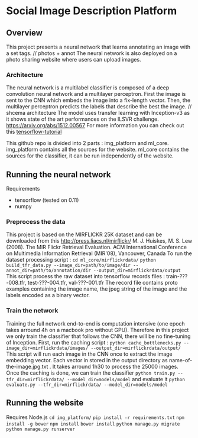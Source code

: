 # Social Image Description Platform
## Overview 
This project presents a neural network that learns annotating an image with a set tags.
// photos + annot
The neural network is also deployed on a photo sharing website where users can upload images.

### Architecture
The neural network is a multilabel classifier is composed of a deep convolution neural network and a multilayer perceptron.
First the image is sent to the CNN which embeds the image into a fix-length vector. Then, the multilayer perceptron predicts the 
labels that describe the best the image.
// shcema architecture
The model uses transfer learning with Inception-v3 as it shows state of the art performances on the ILSVR challenge.
https://arxiv.org/abs/1512.00567
For more information you can check out this [tensorflow-tutorial](https://www.tensorflow.org/versions/r0.9/how_tos/image_retraining/index.html)

This github repo is divided into 2 parts : img_platform and ml_core. 
img_platform contains all the sources for the website.
ml_core contains the sources for the classifier, it can be run independently of the website.

## Running the neural network
Requirements
* tensorflow (tested on 0.11)
* numpy

### Preprocess the data
This project is based on the MIRFLICKR 25K dataset and can be downloaded from this http://press.liacs.nl/mirflickr/
M. J. Huiskes, M. S. Lew (2008). The MIR Flickr Retrieval Evaluation. ACM International Conference on Multimedia Information Retrieval (MIR'08), Vancouver, Canada
To run the dataset processing script :
`cd ml_core/mirflickrdata/`
`python build_tfr_data.py --image_dir=path/to/image/dir --annot_dir=path/to/annotation/dir --output_dir=mirflickrdata/output`
This script process the raw dataset into tensorflow records files : train-???-008.tfr, test-???-004.tfr, val-???-001.tfr
The record file contains proto examples containing the image name, the jpeg string of the image and the labels encoded as a binary vector.

### Train the network
Training the full network end-to-end is computation intensive (one epoch takes arround 4h on a macbook pro without GPU).
Therefore in this project we only train the classifier that follows the CNN, there will be no fine-tuning of Inception.
First, run the caching script : 
`python cache_bottlenecks.py --image_dir=mirflickrdata/images/ --output_dir=mirflickrdata/output/`
This script will run each image in the CNN once to extract the image embedding vector. Each vector in stored in the output directory as name-of-the-image.jpg.txt . It takes arround 1h30 to process the 25000 images.
Once the caching is done, we can train the classifier
`python train.py --tfr_dir=mirflickrdata/ --model_dir=models/model`
and evaluate it
`python evaluate.py --tfr_dir=mirflickrdata/ --model_dir=models/model`


## Running the website
Requires Node.js
`cd img_platform/`
`pip install -r requirements.txt`
`npm install -g bower`
`npm install`
`bower install`
`python manage.py migrate`
`python manage.py runserver`
